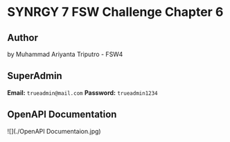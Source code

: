 # SYNRGY 7 FSW Challenge Chapter 6
## Author
by Muhammad Ariyanta Triputro - FSW4
## SuperAdmin
**Email:** `trueadmin@mail.com` **Password:** `trueadmin1234`
## OpenAPI Documentation
![](./OpenAPI Documentaion.jpg)
